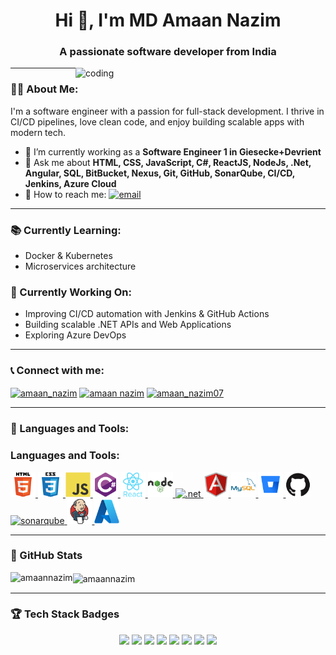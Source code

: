 <h1 align="center">Hi 👋, I'm MD Amaan Nazim</h1>
<h3 align="center">A passionate software developer from India</h3>
<img align="right" alt="coding" width="400" src="https://media3.giphy.com/media/RbDKaczqWovIugyJmW/giphy.gif">

---

### 🧑‍💻 About Me:
I'm a software engineer with a passion for full-stack development. I thrive in CI/CD pipelines, love clean code, and enjoy building scalable apps with modern tech.

- 🌱 I’m currently working as a **Software Engineer 1 in Giesecke+Devrient**
- 💬 Ask me about **HTML, CSS, JavaScript, C#, ReactJS, NodeJs, .Net, Angular, SQL, BitBucket, Nexus, Git, GitHub, SonarQube, CI/CD, Jenkins, Azure Cloud**
- 💌 How to reach me:
  <a href="https://mail.google.com/mail/?view=cm&to=amaannazim0@gmail.com" target="_blank">
    <img src="https://cdn-icons-png.flaticon.com/512/732/732200.png" alt="email" height="20" width="20" title="Send Email via Gmail"/>
  </a>
---

### 📚 Currently Learning:
- Docker & Kubernetes
- Microservices architecture

### 🚀 Currently Working On:
- Improving CI/CD automation with Jenkins & GitHub Actions
- Building scalable .NET APIs and Web Applications
- Exploring Azure DevOps

---

### 📞 Connect with me:
<p align="left">
<a href="https://leetcode.com/u/Amaan_Nazim/" target="blank"><img align="center" src="https://upload.wikimedia.org/wikipedia/commons/1/19/LeetCode_logo_black.png" alt="amaan_nazim" height="30" width="40" /></a>
<a href="https://www.linkedin.com/in/amaan-nazim-64b64a193/" target="blank"><img align="center" src="https://raw.githubusercontent.com/rahuldkjain/github-profile-readme-generator/master/src/images/icons/Social/linked-in-alt.svg" alt="amaan nazim" height="30" width="40" /></a>
<a href="https://instagram.com/amaan_nazim07" target="blank"><img align="center" src="https://raw.githubusercontent.com/rahuldkjain/github-profile-readme-generator/master/src/images/icons/Social/instagram.svg" alt="amaan_nazim07" height="30" width="40" /></a>
</p>

---

### 🔧 Languages and Tools:
<h3 align="left">Languages and Tools:</h3>
<p align="left">
  <a href="https://www.w3.org/html/" target="_blank" rel="noreferrer">
    <img src="https://raw.githubusercontent.com/devicons/devicon/master/icons/html5/html5-original-wordmark.svg" alt="html5" title="HTML5" width="40" height="40"/>
  </a>
  <a href="https://www.w3schools.com/css/" target="_blank" rel="noreferrer">
    <img src="https://raw.githubusercontent.com/devicons/devicon/master/icons/css3/css3-original-wordmark.svg" alt="css3" title="CSS3" width="40" height="40"/>
  </a>
  <a href="https://developer.mozilla.org/en-US/docs/Web/JavaScript" target="_blank" rel="noreferrer">
    <img src="https://raw.githubusercontent.com/devicons/devicon/master/icons/javascript/javascript-original.svg" alt="javascript" title="JavaScript" width="40" height="40"/>
  </a>
  <a href="https://docs.microsoft.com/en-us/dotnet/csharp/" target="_blank" rel="noreferrer">
    <img src="https://raw.githubusercontent.com/devicons/devicon/master/icons/csharp/csharp-original.svg" alt="csharp" title="C#" width="40" height="40"/>
  </a>
  <a href="https://reactjs.org/" target="_blank" rel="noreferrer">
    <img src="https://raw.githubusercontent.com/devicons/devicon/master/icons/react/react-original-wordmark.svg" alt="react" title="ReactJS" width="40" height="40"/>
  </a>
  <a href="https://nodejs.org" target="_blank" rel="noreferrer">
    <img src="https://raw.githubusercontent.com/devicons/devicon/master/icons/nodejs/nodejs-original-wordmark.svg" alt="nodejs" title="Node.js" width="40" height="40"/>
  </a>
  <a href="https://dotnet.microsoft.com/" target="_blank" rel="noreferrer">
    <img src="https://cdn.jsdelivr.net/gh/devicons/devicon/icons/dot-net/dot-net-original.svg" alt=".net" title=".NET" width="40" height="40"/>
  </a>
  <a href="https://angular.io/" target="_blank" rel="noreferrer">
    <img src="https://raw.githubusercontent.com/devicons/devicon/master/icons/angularjs/angularjs-original.svg" alt="angular" title="Angular" width="40" height="40"/>
  </a>
  <a href="https://www.mysql.com/" target="_blank" rel="noreferrer">
    <img src="https://raw.githubusercontent.com/devicons/devicon/master/icons/mysql/mysql-original-wordmark.svg" alt="mysql" title="SQL (MySQL)" width="40" height="40"/>
  </a>
  <a href="https://bitbucket.org/" target="_blank" rel="noreferrer">
    <img src="https://raw.githubusercontent.com/devicons/devicon/master/icons/bitbucket/bitbucket-original.svg" alt="bitbucket" title="BitBucket" width="40" height="40"/>
  </a>
  <a href="https://github.com/" target="_blank" rel="noreferrer">
    <img src="https://raw.githubusercontent.com/devicons/devicon/master/icons/github/github-original.svg" alt="github" title="GitHub" width="40" height="40"/>
  </a>
  <a href="https://www.sonarqube.org/" target="_blank" rel="noreferrer">
    <img src="https://cdn.jsdelivr.net/gh/devicons/devicon/icons/sonarqube/sonarqube-original.svg" alt="sonarqube" title="SonarQube" width="40" height="40"/>
  </a>
  <a href="https://www.jenkins.io/" target="_blank" rel="noreferrer">
    <img src="https://raw.githubusercontent.com/devicons/devicon/master/icons/jenkins/jenkins-original.svg" alt="jenkins" title="Jenkins" width="40" height="40"/>
  </a>
  <a href="https://azure.microsoft.com/" target="_blank" rel="noreferrer">
    <img src="https://raw.githubusercontent.com/devicons/devicon/master/icons/azure/azure-original.svg" alt="azure" title="Azure Cloud" width="40" height="40"/>
  </a>
</p>

---

### 🔄 GitHub Stats
<p><img align="left" src="https://github-readme-stats.vercel.app/api/top-langs?username=amaannazim&show_icons=true&locale=en&layout=compact" alt="amaannazim" /></p>
<p><img align="center" src="https://github-readme-stats.vercel.app/api?username=amaannazim&show_icons=true&locale=en" alt="amaannazim" /></p>

---

### 🏆 Tech Stack Badges
<p align="center">
  <img src="https://img.shields.io/badge/HTML5-E34F26?style=for-the-badge&logo=html5&logoColor=white"/>
  <img src="https://img.shields.io/badge/CSS3-1572B6?style=for-the-badge&logo=css3&logoColor=white"/>
  <img src="https://img.shields.io/badge/JavaScript-F7DF1E?style=for-the-badge&logo=javascript&logoColor=black"/>
  <img src="https://img.shields.io/badge/React-20232A?style=for-the-badge&logo=react&logoColor=61DAFB"/>
  <img src="https://img.shields.io/badge/Node.js-339933?style=for-the-badge&logo=nodedotjs&logoColor=white"/>
  <img src="https://img.shields.io/badge/.NET-512BD4?style=for-the-badge&logo=dotnet&logoColor=white"/>
  <img src="https://img.shields.io/badge/Angular-DD0031?style=for-the-badge&logo=angular&logoColor=white"/>
  <img src="https://img.shields.io/badge/Azure-0078D4?style=for-the-badge&logo=microsoftazure&logoColor=white"/>
</p>
